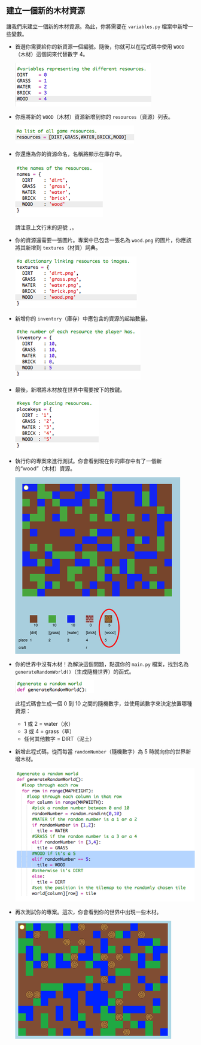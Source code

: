 ## 建立一個新的木材資源

讓我們來建立一個新的木材資源。為此，你將需要在 `variables.py` 檔案中新增一些變數。

+ 首選你需要給你的新資源一個編號。隨後，你就可以在程式碼中使用 `WOOD`（木材）這個詞來代替數字 4。

    ![screenshot](images/craft-wood-const.png)

+ 你應將新的 `WOOD`（木材）資源新增到你的 `resources`（資源）列表。

    ![screenshot](images/craft-wood-resources.png)

+ 你還應為你的資源命名，名稱將顯示在庫存中。

    ![screenshot](images/craft-wood-name.png)

    請注意上文行末的逗號 `,`。

+ 你的資源還需要一張圖片。專案中已包含一張名為 `wood.png` 的圖片，你應該將其新增到 `textures`（材質）詞典。

    ![screenshot](images/craft-wood-texture.png)

+ 新增你的 `inventory`（庫存）中應包含的資源的起始數量。

    ![screenshot](images/craft-wood-inventory.png)

+ 最後，新增將木材放在世界中需要按下的按鍵。 

    ![screenshot](images/craft-wood-placekey.png)

+ 執行你的專案來進行測試。你會看到現在你的庫存中有了一個新的“wood”（木材）資源。

    ![screenshot](images/craft-wood-test.png)

+ 你的世界中沒有木材！為解決這個問題，點選你的 `main.py` 檔案，找到名為 `generateRandomWorld()`（生成隨機世界）的函式。

    ![screenshot](images/craft-wood-random1.png)    

    此程式碼會生成一個 0 到 10 之間的隨機數字，並使用該數字來決定放置哪種資源：

    + 1 或 2 = water（水）
    + 3 或 4 = grass（草）
    + 任何其他數字 = DIRT（泥土）

+ 新增此程式碼，從而每當 `randomNumber`（隨機數字）為 5 時就向你的世界新增木材。

    ![screenshot](images/craft-wood-random2.png)

+ 再次測試你的專案。這次，你會看到你的世界中出現一些木材。

    ![screenshot](images/craft-wood-test2.png)

